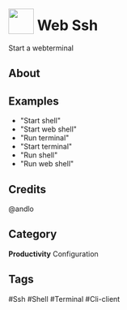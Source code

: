 # <img src="https://raw.githack.com/FortAwesome/Font-Awesome/master/svgs/solid/terminal.svg" card_color="#2C3E50" width="50" height="50" style="vertical-align:bottom"/> Web Ssh
Start a webterminal

## About


## Examples
* "Start shell"
* "Start web shell"
* "Run terminal"
* "Start terminal"
* "Run shell"
* "Run web shell"

## Credits
@andlo

## Category
**Productivity**
Configuration

## Tags
#Ssh
#Shell
#Terminal
#Cli-client

